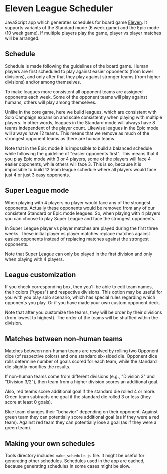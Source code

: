 # Eleven League Scheduler

JavaScript app which generates schedules for board game
[Eleven](https://boardgamegeek.com/boardgame/329716/eleven-football-manager-board-game).
It supports variants of the Standard mode (6 week game) and the Epic mode
(10 week game). If multiple players play the game, player vs player matches
will be arranged.

## Schedule

Schedule is made following the guidelines of the board game. Human players
are first scheduled to play against easier opponents (from lower divisions),
and only after that they play against stronger teams (from higher divisions)
and/or among themselves.

To make leagues more consistent all opponent teams are assigned opponents
each week. Some of the opponent teams will play against humans, others will
play among themselves.

Unlike in the core game, here we build leagues, which are consistent with
Solo Campaign expansion and scale consistently when playing with multiple
players. In other words, leagues in the Standard mode will always have 8
teams independent of the player count. Likewise leagues in the Epic mode
will always have 12 teams. This means that we remove as much of the
strongest opponent teams as there are human teams.

Note that in the Epic mode it is impossible to build a balanced schedule
while following the guideline of "easier opponents first". This means that
if you play Epic mode with 3 or 4 players, some of the players will face 4
easier opponents, while others will face 3. This is so, because it is
impossible to build 12 team league schedule where all players would face
just 4 or just 3 easy opponents.

## Super League mode

When playing with 4 players no player would face any of the strongest
opponents. Actually these opponents would be removed from any of our
consistent Standard or Epic mode leagues. So, when playing with 4 players
you can choose to play Super League and face the strongest opponents.

In Super League player vs player matches are played during the first three
weeks. These initial player vs player matches replace matches against
easiest opponents instead of replacing matches against the strongest
opponents.

Note that Super League can only be played in the first division and only
when playing with 4 players.

## League customization

If you check corresponding box, then you'll be able to edit team names,
their colors ("types") and respective divisions. This option may be useful
for you with you play solo scenario, which has special rules regarding which
opponents you play. Or if you have made your own custom opponent deck.

Note that after you customize the teams, they will be order by their
divisions (from lowest to highest). The order of the teams will be
shuffled within the division.

## Matches between non-human teams

Matches between non-human teams are resolved by rolling two Opponent dice
(of respective colors) and one standard six-sided die. Opponent dice rolls
determine number of goals scored for each team, while the standard die
slightly modifies the results.

If non-human teams come from different divisions (e.g., "Division 3" and
"Division 3/2"), then team from a higher division scores an additional
goal.

Also, red teams score additional goal if the standard die rolled 4 or more.
Green team subtracts one goal if the standard die rolled 3 or less
(they score at least 0 goals).

Blue team changes their "behavior" depending on their opponent. Against
green team they can potentially score additional goal (as if they were a red
team). Against red team they can potentially lose a goal (as if they were a
green team).

## Making your own schedules

Tools directory includes `make_schedule.js` file. It might be useful for
generating other schedules. Schedules used in the app are cached, because
generating schedules in some cases might be slow.
